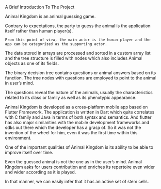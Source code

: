 A Brief Introduction To The Project


Animal Kingdom is an animal guessing game.

Contrary to expectations, the party to guess the animal is the application itself rather than human player(s).

 	From this point of view, the main actor is the human player and the app can be categorized as the supporting actor.

The data stored in arrays are processed and sorted in a custom array list and the tree structure is filled with nodes which also includes Animal objects as one of its fields.



The binary decision tree contains questions or animal answers based on its function.
The tree nodes with questions are employed to point to the animal in user’s mind.

The questions reveal the nature of the animals, usually the characteristics related to its class or family as well as its phenotypic appearance.


Animal Kingdom is developed as a cross-platform mobile app based on Flutter Framework. 
The application is written in Dart which quite correlates with C family and Java in terms of both syntax and semantics. And flutter has also major similarities with the mobile development frameworks and sdks out there which the developer has a grasp of. So it was not the invention of the wheel for him, even it was the first time within this environment.





One of the important qualities of Animal Kingdom is its ability to be able to improve itself over time.

Even the guessed animal is not the one as in the user’s mind. Animal Kingdom asks for users contribution and enriches its repertoire even wider and wider according as it is played.

In that manner, we can easily infer that it has an active set of stem cells.


